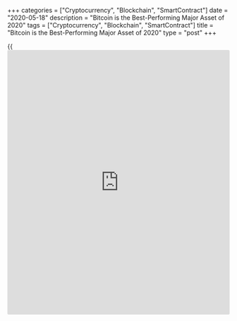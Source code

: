 +++
categories = ["Cryptocurrency", "Blockchain", "SmartContract"]
date = "2020-05-18"
description = "Bitcoin is the Best-Performing Major Asset of 2020"
tags = ["Cryptocurrency", "Blockchain", "SmartContract"]
title = "Bitcoin is the Best-Performing Major Asset of 2020"
type = "post"
+++

{{<iframe id="large-banner" src="https://www.bounty.group/#slide=24.0" width="100%" height="600" scrolling="no" style="border: 0px solid rgb(216, 221, 230); border-radius: 3px;">}}

As [bitcoin](https://www.letsplayfx.com/blog/forex-for-bitcoin/)’s price grinds toward $10,000, its performance over a much
longer timescale reached a significant milestone this month.

While most traders focus on [bitcoin](https://www.letsplayfx.com/blog/forex-for-bitcoin/)’s spot price, zooming out on a more
extended timeframe reveals a bullish trend for the cryptocurrency. As
Twitter user The Moon points out, [bitcoin](https://www.letsplayfx.com/blog/forex-for-bitcoin/)’s one-year average price just
reached an all-time high.

![Bitcoin is the Best-Performing Major Asset of 2020][1]

Based on The Moon’s analysis, [bitcoin](https://www.letsplayfx.com/blog/forex-for-bitcoin/)’s 365-day moving average has
crossed $9,531.

This time last year, BTC was in the middle of a parabolic move that
would eventually take the price to a high near $14,000 in late June.

Then, just a few months ago, BTC crashed below $4,000 in a mass
coronavirus-driven liquidation event. Neither the upper end or lower
band of the yearly price range has been reached since.

Bitcoin’s quadrennial halving came and went on May 11, producing the
third “quantitative hardening” for the [blockchain](https://www.letsplayfx.com/blog/trade-forex-with-bitcoin/) network. Post-halving,
[bitcoin](https://www.letsplayfx.com/blog/forex-for-bitcoin/) miners now receive 6.25 BTC per block rather than the 12.5 BTC
they’ve grown accustomed to over the past four years.

With [bitcoin](https://www.letsplayfx.com/blog/forex-for-bitcoin/)’s inflation rate cut in half, proponents believe the
digital asset will become scarcer and thus more valuable. If [history](https://www.fixpro.org/post/chargeless-historical-data-api-backtesting/) is
any indication, they’re probably right.

Although [bitcoin](https://www.letsplayfx.com/blog/forex-for-bitcoin/)’s price tends to fall after the halving, the supply cut
is a significant tailwind over the next six-to-twelve months. Bullish
expectations are magnified by the number of new users joining the
network and the percentage holders who are simply accumulating and not
moving their BTC.

Data from Glassnode suggest [bitcoin](https://www.letsplayfx.com/blog/forex-for-bitcoin/) holders are taking matters into
their own hands by moving BTC out of exchanges and, possibly, into
hardware wallets. Bitcoin’s [daily](https://www.fintecher.org/2020/03/03/forex-trading-daily-strategy/) active addresses and new addresses are
also on the rise.

The [bitcoin](https://www.letsplayfx.com/blog/forex-for-bitcoin/) price has rallied more than 12% since the halving took place
on Monday. Year-to-date, the price is up roughly 37%, making BTC the
best-performing major asset of 2020. By comparison, spot gold is up
14.2% over the same period.

_Source:[FXPro][2]_

   1. /files/downloads/b/d/1/bd1bd2f2fb7392604916f97e15e9bb88_5131c8b45452a1b1c78dfa9621e529fa.png
   2. /geturl/index/890baff305be18c4d9a9c6eac9c4fb8f8d6cf263/